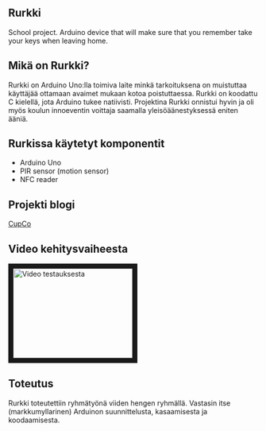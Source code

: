 ## Rurkki ##
School project. Arduino device that will make sure that you remember take your keys when leaving home.



## Mikä on Rurkki? ##
Rurkki on Arduino Uno:lla toimiva laite minkä tarkoituksena on muistuttaa käyttäjää ottamaan avaimet mukaan kotoa poistuttaessa. Rurkki on koodattu C kielellä, jota Arduino tukee natiivisti. Projektina Rurkki onnistui hyvin ja oli myös koulun innoeventin voittaja saamalla yleisöäänestyksessä eniten ääniä.


## Rurkissa käytetyt komponentit ##
* Arduino Uno
* PIR sensor (motion sensor)
* NFC reader


## Projekti blogi ##
[CupCo](https://cupco357197898.wordpress.com/)


## Video kehitysvaiheesta ##

<a href="http://www.youtube.com/watch?feature=player_embedded&v=C0sesE4CR-M
" target="_blank"><img src="http://img.youtube.com/vi/C0sesE4CR-M/0.jpg" 
alt="Video testauksesta" width="240" height="180" border="10" /></a>

## Toteutus ##
Rurkki toteutettiin ryhmätyönä viiden hengen ryhmällä. Vastasin itse (markkumyllarinen) Arduinon suunnittelusta, kasaamisesta ja koodaamisesta.



